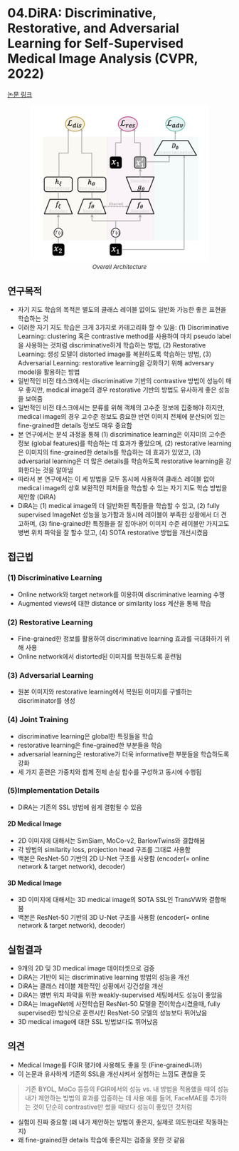 # 04.DiRA: Discriminative, Restorative, and Adversarial Learning for Self-Supervised Medical Image Analysis (CVPR, 2022)

[논문 링크](https://openaccess.thecvf.com/content/CVPR2022/html/Haghighi_DiRA_Discriminative_Restorative_and_Adversarial_Learning_for_Self-Supervised_Medical_Image_CVPR_2022_paper.html)

<p align="center">
    <img width="400" alt='fig1' src="./img/04_03_01.png?raw=true"></br>
    <em><font size=2>Overall Architecture</font></em>
</p>

## 연구목적
- 자기 지도 학습의 목적은 별도의 클래스 레이블 없이도 일반화 가능한 좋은 표현을 학습하는 것
- 이러한 자기 지도 학습은 크게 3가지로 카테고리화 할 수 있음: (1) Discriminative Learning: clustering 혹은 contrastive method를 사용하여 마치 pseudo label을 사용하는 것처럼 discriminative하게 학습하는 방법, (2) Restorative Learning: 생성 모델이 distorted image를 복원하도록 학습하는 방법, (3) Adversarial Learning: restorative learning을 강화하기 위해 adversary model을 활용하는 방법 
- 일반적인 비전 태스크에서는 discriminative 기반의 contrastive 방법이 성능이 매우 좋지만, medical image의 경우 restorative 기반의 방법도 유사하게 좋은 성능을 보여줌 
- 일반적인 비전 태스크에서는 분류를 위해 객체의 고수준 정보에 집중해야 하지만, medical image의 경우 고수준 정보도 중요한 반면 이미지 전체에 분산되어 있는 fine-grained한 details 정보도 매우 중요함
- 본 연구에서는 분석 과정을 통해 (1) discriminatice learning은 이지미의 고수준 정보 (global features)를 학습하는 데 효과가 좋았으며, (2) restorative learning은 이미지의 fine-grained한 details를 학습하는 데 효과가 있었고, (3) adversarial learning은 더 많은 details를 학습하도록 restorative learning을 강화한다는 것을 알아냄
- 따라서 본 연구에서는 이 세 방법을 모두 동시에 사용하여 클래스 레이블 없이 medical image의 상호 보완적인 피처들을 학습할 수 있는 자기 지도 학습 방법을 제안함 (DiRA)
- DiRA는 (1) medical image의 더 일반화된 특징들을 학습할 수 있고, (2) fully supervised ImageNet 성능을 능가함과 동시에 레이블이 부족한 상황에서 더 견고하며, (3) fine-grained한 특징들을 잘 잡아내어 이미지 수준 레이블만 가지고도 병변 위치 파악을 잘 할수 있고, (4) SOTA restorative 방법을 개선시켰음

## 접근법
### (1) Discriminative Learning
- Online network와 target network를 이용하여 discriminative learning 수행
- Augmented views에 대한 distance or similarity loss 계산을 통해 학습

### (2) Restorative Learning
- Fine-grained한 정보를 활용하여 discriminative learning 효과를 극대화하기 위해 사용
- Online network에서 distorted된 이미지를 복원하도록 훈련됨

### (3) Adversarial Learning
- 원본 이미지와 restorative learning에서 복원된 이미지를 구별하는 discriminator를 생성

### (4) Joint Training
- discriminative learning은 global한 특징들을 학습
- restorative learning은 fine-grained한 부분들을 학습
- adversarial learning은 restorative가 더욱 informative한 부분들을 학습하도록 강화
- 세 가지 훈련은 가중치와 함께 전체 손실 함수를 구성하고 동시에 수행됨
  
### (5)Implementation Details
- DiRA는 기존의 SSL 방법에 쉽게 결합될 수 있음
#### 2D Medical Image
- 2D 이미지에 대해서는 SimSiam, MoCo-v2, BarlowTwins와 결합해봄
- 각 방법의 similarity loss, projection head 구조를 그대로 사용함
- 백본은 ResNet-50 기반의 2D U-Net 구조를 사용함 (encoder(= online network & target network), decoder)

#### 3D Medical Image
- 3D 이미지에 대해서는 3D medical image의 SOTA SSL인 TransVW와 결합해봄
- 백본은 ResNet-50 기반의 3D U-Net 구조를 사용함 (encoder(= online network & target network), decoder)

## 실험결과
- 9개의 2D 및 3D medical image 데이터셋으로 검증
- DiRA는 기반이 되는 discriminative learning 방법의 성능을 개선
- DiRA는 클래스 레이블 제한적인 상황에서 강건성을 개선
- DiRA는 병변 위치 파악을 위한 weakly-supervised 세팅에서도 성능이 좋았음
- DiRA는 ImageNet에 사전학습된 ResNet-50 모델을 전이학습시켰을때, fully supervised한 방식으로 훈련시킨 ResNet-50 모델의 성능보다 뛰어났음
- 3D medical image에 대한 SSL 방법보다도 뛰어났음

## 의견
- Medical Image를 FGIR 평가에 사용해도 좋을 듯 (Fine-grained니까)
- 이 논문과 유사하게 기존의 SSL을 개선시켜서 실험하는 느낌도 괜찮을 듯 
> 기존 BYOL, MoCo 등등의 FGIR에서의 성능 vs. 내 방법을 적용했을 때의 성능
> 내가 제안하는 방법의 효과를 입증하는 데 사용
> 예를 들어, FaceMAE를 추가하는 것이 단순히 contrastive만 썼을 때보다 성능이 좋았던 것처럼
- 실험이 진짜 중요함 (왜 내가 제안하는 방법이 좋은지, 실제로 의도한대로 작동하는지)
- 왜 fine-grained한 details 학습에 좋은지는 검증을 못한 것 같음